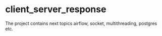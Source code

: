 # client_server_response
The project contains next topics airflow, socket, multithreading, postgres etc.
